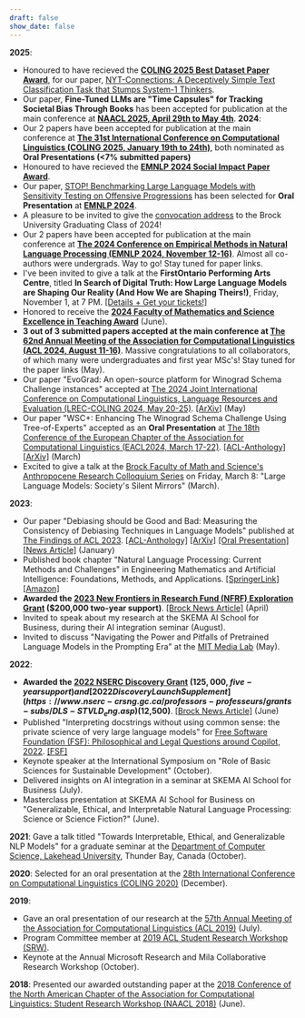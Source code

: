 ```yaml
---
draft: false
show_date: false
---
```


**2025**:
- Honoured to have recieved the **[COLING 2025 Best Dataset Paper Award](https://coling2025.org/program/best_papers/)**, for our paper, [NYT-Connections: A Deceptively Simple Text Classification Task that Stumps System-1 Thinkers](/publication/loredo-2024-connections).
- Our paper, **Fine-Tuned LLMs are "Time Capsules" for Tracking Societal Bias Through Books** has been accepted for publication at the main conference at **[NAACL 2025, April 29th to May 4th](https://2025.naacl.org/)**.
**2024**:
- Our 2 papers have been accepted for publication at the main conference at **[The 31st International Conference on Computational Linguistics (COLING 2025, January 19th to 24th)](https://coling2025.org/)**, both nominated as **Oral Presentations (<7% submitted papers)**
- Honoured to have recieved the **[EMNLP 2024 Social Impact Paper Award](https://2024.emnlp.org/program/best_papers/)**.
- Our paper, [STOP! Benchmarking Large Language Models with Sensitivity Testing on Offensive Progressions](/publication/morabito2024stopbenchmarkinglargelanguage) has been selected for **Oral Presentation** at **[EMNLP 2024](https://2024.emnlp.org/)**.
- A pleasure to be invited to give the [convocation address](https://brocku.ca/brock-news/2024/10/gallery-grads-encouraged-to-discover-opportunity-in-uncertainty/) to the Brock University Graduating Class of 2024!
- Our 2 papers have been accepted for publication at the main conference at **[The 2024 Conference on Empirical Methods in Natural Language Processing (EMNLP 2024, November 12-16)](https://2024.emnlp.org/)**. Almost all co-authors were undergrads. Way to go! Stay tuned for paper links.
- I've been invited to give a talk at the **FirstOntario Performing Arts Centre**, titled **In Search of Digital Truth: How Large Language Models are Shaping Our Reality (And How We are Shaping Theirs!)**, Friday, November 1, at 7 PM. [[Details + Get your tickets!]](https://firstontariopac.ca/Online/default.asp?BOparam::WScontent::loadArticle::permalink=EventArticle-2425PAC09-in-Search-of-Digital-Truth&BOparam::WScontent::loadArticle::context_id=)
- Honored to receive the **[2024 Faculty of Mathematics and Science Excellence in Teaching Award](https://brocku.ca/brock-news/2024/06/math-and-science-awards-recognize-teaching-research-excellence/)** (June).
- **3 out of 3 submitted papers accepted at the main conference at [The 62nd Annual Meeting of the Association for Computational Linguistics (ACL 2024, August 11-16)](https://2024.aclweb.org/)**. Massive congratulations to all collaborators, of which many were undergraduates and first year MSc's! Stay tuned for the paper links (May).
- Our paper "EvoGrad: An open-source platform for Winograd Schema Challenge instances" accepted at [The 2024 Joint International Conference on Computational Linguistics, Language Resources and Evaluation (LREC-COLING 2024, May 20-25)](https://lrec-coling-2024.org/). [[ArXiv]](https://arxiv.org/pdf/2402.13372) (May)
- Our paper "WSC+: Enhancing The Winograd Schema Challenge Using Tree-of-Experts" accepted as an **Oral Presentation** at [The 18th Conference of the European Chapter of the Association for Computational Linguistics (EACL2024, March 17-22)](https://lrec-coling-2024.org/). [[ACL-Anthology]](https://aclanthology.org/2024.eacl-long.99.pdf) [[ArXiv]](https://arxiv.org/pdf/2401.17703) (March)
- Excited to give a talk at the [Brock Faculty of Math and Science's Anthropocene Research Colloquium Series](https://brocku.ca/brock-news/2023/11/anthropocene-themed-speaker-series-launches-next-week/) on Friday, March 8: "Large Language Models: Society's Silent Mirrors" (March).

**2023**:
- Our paper "Debiasing should be Good and Bad: Measuring the Consistency of Debiasing Techniques in Language Models" published at [The Findings of ACL 2023](https://2023.aclweb.org/). [[ACL-Anthology]](https://aclanthology.org/2023.findings-acl.280/) [[ArXiv]](https://aclanthology.org/2023.findings-acl.280.pdf) [[Oral Presentation]](https://aclanthology.org/2023.findings-acl.280.mp4) [[News Article]](https://brocku.ca/media-room/2023/10/18/brock-led-research-creates-protocol-to-test-ai-debiasing-methods/) (January)
- Published book chapter "Natural Language Processing: Current Methods and Challenges" in Engineering Mathematics and Artificial Intelligence: Foundations, Methods, and Applications. [[SpringerLink]](https://books.google.ca/books?hl=en&lr=&id=0wnHEAAAQBAJ&oi=fnd&pg=PP1&dq=Engineering+Mathematics+and+Artificial+Intelligence:+Foundations,+Methods,+and+Applications&ots=wI9mVvzgho&sig=VEQ9epaA9V1KpFUEmpO668A4MR8#v=onepage&q=Engineering%20Mathematics%20and%20Artificial%20Intelligence%3A%20Foundations%2C%20Methods%2C%20and%20Applications&f=false) [[Amazon]](https://www.amazon.com/Engineering-Mathematics-Artificial-Intelligence-Applications/dp/1032255676#:~:text=Engineering%20Mathematics%20and%20Artificial%20Intelligence%3A%20Foundations%2C%20Methods%2C%20and%20Applications,offers%20cutting%2Dedge%20AI%20technologies)
- **Awarded the [2023 New Frontiers in Research Fund (NFRF) Exploration Grant](https://www.sshrc-crsh.gc.ca/funding-financement/nfrf-fnfr/exploration/2023/competition-concours-eng.aspx) ($200,000 two-year support)**. [[Brock News Article]](https://brocku.ca/brock-news/2023/04/brock-awarded-funding-for-research-on-youth-and-social-media-and-biases-in-health-care/) (April)
- Invited to speak about my research at the SKEMA AI School for Business, during their AI integration seminar (August).
- Invited to discuss "Navigating the Power and Pitfalls of Pretrained Language Models in the Prompting Era" at the [MIT Media Lab](https://www.media.mit.edu/) (May).

**2022**:
- **Awarded the [2022 NSERC Discovery Grant](https://www.nserc-crsng.gc.ca/Professors-Professeurs/Grants-Subs/DGIGP-PSIGP_eng.asp) ($125,000, five-year support) and [2022 Discovery Launch Supplement](https://www.nserc-crsng.gc.ca/professors-professeurs/grants-subs/DLS-STVLD_eng.asp) ($12,500)**. [[Brock News Article]](https://brocku.ca/brock-news/2022/06/brock-researchers-awarded-more-than-3-million-in-nserc-grants/) (June)
- Published "Interpreting docstrings without using common sense: the private science of very large language models" for [Free Software Foundation (FSF): Philosophical and Legal Questions around Copilot, 2022](https://www.fsf.org/news/publication-of-the-fsf-funded-white-papers-on-questions-around-copilot). [[FSF]](https://static.fsf.org/nosvn/copilot/Interpreting-Docstrings-Without-Common-Sense.pdf)
- Keynote speaker at the International Symposium on "Role of Basic Sciences for Sustainable Development" (October).
- Delivered insights on AI integration in a seminar at SKEMA AI School for Business (July).
- Masterclass presentation at SKEMA AI School for Business on "Generalizable, Ethical, and Interpretable Natural Language Processing: Science or Science Fiction?" (June).

**2021**: Gave a talk titled "Towards Interpretable, Ethical, and Generalizable NLP Models" for a graduate seminar at the [Department of Computer Science, Lakehead University](https://www.lakeheadu.ca/academics/departments/computer-science), Thunder Bay, Canada (October).

**2020**: Selected for an oral presentation at the [28th International Conference on Computational Linguistics (COLING 2020)](https://coling2020.org/) (December).

**2019**:
- Gave an oral presentation of our research at the [57th Annual Meeting of the Association for Computational Linguistics (ACL 2019)](https://2019.aclweb.org/) (July).
- Program Committee member at [2019 ACL Student Research Workshop (SRW)](https://sites.google.com/view/acl19studentresearchworkshop).
- Keynote at the Annual Microsoft Research and Mila Collaborative Research Workshop (October).

**2018**: Presented our awarded outstanding paper at the [2018 Conference of the North American Chapter of the Association for Computational Linguistics: Student Research Workshop (NAACL 2018)](https://naacl2018.org/) (June).